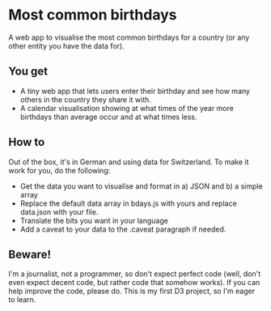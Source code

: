 Most common birthdays
=====================

A web app to visualise the most common birthdays for a country (or any other entity you have the data for).

You get
-------
* A tiny web app that lets users enter their birthday and see how many others in the country they share it with.
* A calendar visualisation showing at what times of the year more birthdays than average occur and at what times less.

How to
------
Out of the box, it's in German and using data for Switzerland. To make it work for you, do the following:
* Get the data you want to visualise and format in a) JSON and b) a simple array
* Replace the default data array in bdays.js with yours and replace data.json with your file.
* Translate the bits you want in your language
* Add a caveat to your data to the .caveat paragraph if needed.

Beware!
------
I'm a journalist, not a programmer, so don't expect perfect code (well, don't even expect decent code, but rather code that somehow works). If you can help improve the code, please do. This is my first D3 project, so I'm eager to learn.


